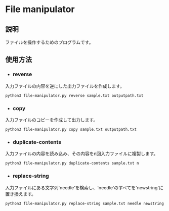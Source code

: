 # File manipulator
## 説明
ファイルを操作するためのプログラムです。
## 使用方法
- ### reverse
入力ファイルの内容を逆にした出力ファイルを作成します。
```
python3 file-manipulator.py reverse sample.txt outputpath.txt
```
- ### copy
入力ファイルのコピーを作成して出力します。
```
python3 file-manipulator.py copy sample.txt outputpath.txt
```
- ### duplicate-contents
入力ファイルの内容を読み込み、その内容をn回入力ファイルに複製します。
```
python3 file-manipulator.py duplicate-contents sample.txt n
```
- ### replace-string
入力ファイルにある文字列'needle'を検索し、'needle'のすべてを'newstring'に置き換えます。
```
python3 file-manipulator.py replace-string sample.txt needle newstring
```
